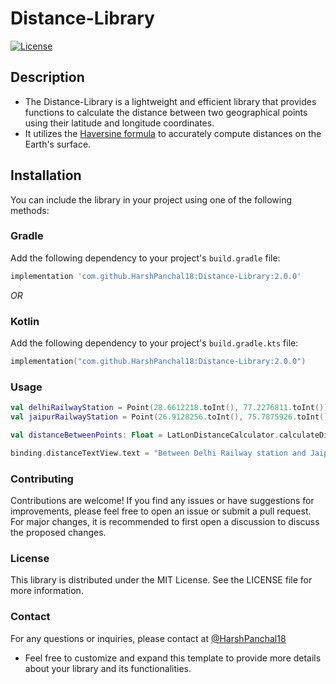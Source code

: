 # Distance-Library

[![License](https://img.shields.io/badge/License-MIT-blue.svg)](https://opensource.org/licenses/MIT)

## Description
* The Distance-Library is a lightweight and efficient library that provides functions to calculate the distance between two geographical points using their latitude and longitude coordinates. 
* It utilizes the [Haversine formula](https://www.movable-type.co.uk/scripts/latlong.html) to accurately compute distances on the Earth's surface.

## Installation

You can include the library in your project using one of the following methods:

### Gradle

Add the following dependency to your project's `build.gradle` file:
```groovy
implementation 'com.github.HarshPanchal18:Distance-Library:2.0.0'
```
_OR_

### Kotlin

Add the following dependency to your project's `build.gradle.kts` file:
```kotlin
implementation("com.github.HarshPanchal18:Distance-Library:2.0.0")
```

### Usage

```kotlin
val delhiRailwayStation = Point(28.6612218.toInt(), 77.2276811.toInt())
val jaipurRailwayStation = Point(26.9128256.toInt(), 75.7875926.toInt())

val distanceBetweenPoints: Float = LatLonDistanceCalculator.calculateDistance(delhiRailwayStation, jaipurRailwayStation)

binding.distanceTextView.text = "Between Delhi Railway station and Jaipur Railway station there are: $distanceBetweenPoints KM"
```

### Contributing
Contributions are welcome! If you find any issues or have suggestions for improvements, please feel free to open an issue or submit a pull request. For major changes, it is recommended to first open a discussion to discuss the proposed changes.

### License
This library is distributed under the MIT License. See the LICENSE file for more information.

### Contact
For any questions or inquiries, please contact at [@HarshPanchal18](https://github.com/HarshPanchal18)

* Feel free to customize and expand this template to provide more details about your library and its functionalities.
